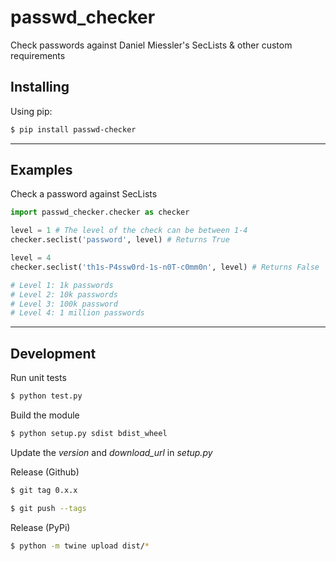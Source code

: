 
# passwd_checker

Check passwords against Daniel Miessler's SecLists & other custom requirements

## Installing

Using pip:

```bash
$ pip install passwd-checker
```
----------------------------

## Examples

Check a password against SecLists

```python
import passwd_checker.checker as checker

level = 1 # The level of the check can be between 1-4
checker.seclist('password', level) # Returns True

level = 4
checker.seclist('th1s-P4ssw0rd-1s-n0T-c0mm0n', level) # Returns False

# Level 1: 1k passwords
# Level 2: 10k passwords
# Level 3: 100k password
# Level 4: 1 million passwords
```

-------------------------------

## Development

Run unit tests

```bash
$ python test.py
```

Build the module

```bash
$ python setup.py sdist bdist_wheel
```

Update the *version* and *download_url* in *setup.py*

Release (Github)

```bash
$ git tag 0.x.x

$ git push --tags
```
Release (PyPi)

```bash
$ python -m twine upload dist/*
```
